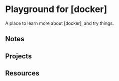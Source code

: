 # Playground for [docker]

A place to learn more about [docker], and try things.

## Notes
<!--
- [ ] [course-title; author](link)
- [x] [course-title; author](link) *last updated: ##/##/##*
-->
## Projects
<!--
- [ ] project-title (file-path)
- [ ] [course-title; author](notes-link) project-title (file-path)
- [ ] [course-title; author](notes-link) [projects](link)
- [x] project-title (file-path) *last updated: ##/##/##*
-->
## Resources
<!--
- [ ] [title](link)
- [x] [title](link) *last review: ##/##/##*
-->

<!--
# Playground for Docker

A place to learn more about docker, and try things.

## Notes

- [Docker in 100 Seconds; Fireship](docker-in-100-seconds--fireship.md)
- [Docker Crash Course Tutorial; The Net Ninja](docker-crash-course-tutorial--the-net-ninja.md)

## Resources

- [x] [Docker in 100 Seconds; Fireship](https://www.youtube.com/watch?v=Gjnup-PuquQ)
- [x] [Docker Crash Course Tutorial; The Net Ninja](https://www.youtube.com/playlist?list=PL4cUxeGkcC9hxjeEtdHFNYMtCpjNBm3h7)

- [ ] [Docker Tutorial for Beginners; Programming with Mosh](https://www.youtube.com/watch?v=pTFZFxd4hOI)
- [ ] [Learn Docker in 7 Easy Steps - Full Beginner's Tutorial; Fireship](https://www.youtube.com/watch?v=gAkwW2tuIqE)
- [ ] [you need to learn Docker RIGHT NOW!! // Docker Containers 101; NetworkChuck](https://www.youtube.com/watch?v=eGz9DS-aIeY)
- [ ] [Docker Tutorial for Beginners - A Full DevOps Course on How to Run Applications in Containers; freeCodeCamp.org](https://www.youtube.com/watch?v=fqMOX6JJhGo) 
- [ ] [Docker Tutorials; The New Boston]()
-->
<!--
https://www.youtube.com/user/thenewboston/playlists
-->


